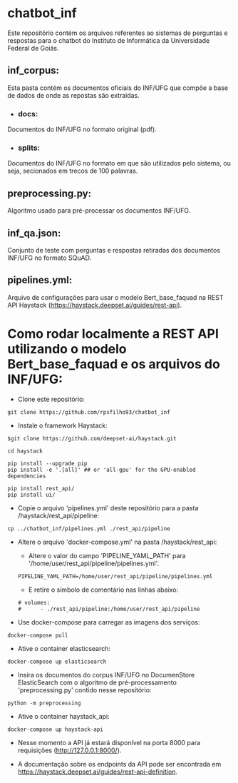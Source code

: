# chatbot_inf

Este repositório contém os arquivos referentes ao sistemas de perguntas e respostas para o chatbot do Instituto de Informática da Universidade Federal de Goiás.

## inf_corpus:

Esta pasta contém os documentos oficiais do INF/UFG que compõe a base de dados de onde as repostas são extraídas.

* ### docs:

Documentos do INF/UFG no  formato original (pdf).

* ### splits:

Documentos do INF/UFG no formato em que são utilizados pelo sistema, ou seja, secionados em trecos de 100 palavras.

## preprocessing.py:

Algoritmo usado para pré-processar os documentos INF/UFG.

## inf_qa.json:

Conjunto de teste com perguntas e respostas retiradas dos documentos INF/UFG no formato SQuAD.

## pipelines.yml:

Arquivo de configurações para usar o modelo Bert_base_faquad na REST API Haystack (https://haystack.deepset.ai/guides/rest-api).

# Como rodar localmente a REST API utilizando o modelo Bert_base_faquad e os arquivos do INF/UFG:

* Clone este repositório:
```
git clone https://github.com/rpsfilho93/chatbot_inf
```

* Instale o framework Haystack:

```
$git clone https://github.com/deepset-ai/haystack.git

cd haystack

pip install --upgrade pip
pip install -e '.[all]' ## or 'all-gpu' for the GPU-enabled dependencies

pip install rest_api/
pip install ui/

```
* Copie o arquivo 'pipelines.yml' deste repositório para a pasta /haystack/rest_api/pipeline:

```
cp ../chatbot_inf/pipelines.yml ./rest_api/pipeline

```
* Altere o arquivo 'docker-compose.yml' na pasta /haystack/rest_api: 
  - Altere o valor do campo 'PIPELINE_YAML_PATH' para '/home/user/rest_api/pipeline/pipelines.yml'. 
  ```
  PIPELINE_YAML_PATH=/home/user/rest_api/pipeline/pipelines.yml
  ```
  - E retire o símbolo de comentário nas linhas abaixo:
  ```
  # volumes:
  #      - ./rest_api/pipeline:/home/user/rest_api/pipeline
  ```

* Use docker-compose para carregar as imagens dos serviços:
```
docker-compose pull
```

* Ative o container elasticsearch:
```
docker-compose up elasticsearch
```

* Insira os documentos do corpus INF/UFG no DocumenStore ElasticSearch com o algoritmo de pré-processamento 'preprocessing.py' contido nesse repositório:
```
python -m preprocessing
```

* Ative o container haystack_api:
```
docker-compose up haystack-api 
```

* Nesse momento a API já estará disponível na porta 8000 para requisições (http://127.0.0.1:8000/).

* A documentação sobre os endpoints da API pode ser encontrada em https://haystack.deepset.ai/guides/rest-api-definition.
